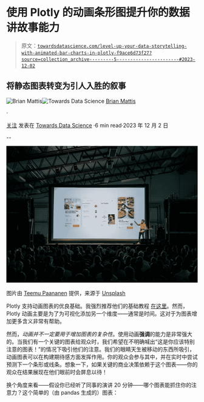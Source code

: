 # 使用 Plotly 的动画条形图提升你的数据讲故事能力

> 原文：[`towardsdatascience.com/level-up-your-data-storytelling-with-animated-bar-charts-in-plotly-f9ace6d73f27?source=collection_archive---------5-----------------------#2023-12-02`](https://towardsdatascience.com/level-up-your-data-storytelling-with-animated-bar-charts-in-plotly-f9ace6d73f27?source=collection_archive---------5-----------------------#2023-12-02)

## 将静态图表转变为引人入胜的叙事

[](https://brian-mattis.medium.com/?source=post_page-----f9ace6d73f27--------------------------------)![Brian Mattis](https://brian-mattis.medium.com/?source=post_page-----f9ace6d73f27--------------------------------)[](https://towardsdatascience.com/?source=post_page-----f9ace6d73f27--------------------------------)![Towards Data Science](https://towardsdatascience.com/?source=post_page-----f9ace6d73f27--------------------------------) [Brian Mattis](https://brian-mattis.medium.com/?source=post_page-----f9ace6d73f27--------------------------------)

·

[关注](https://medium.com/m/signin?actionUrl=https%3A%2F%2Fmedium.com%2F_%2Fsubscribe%2Fuser%2F47e773cabf10&operation=register&redirect=https%3A%2F%2Ftowardsdatascience.com%2Flevel-up-your-data-storytelling-with-animated-bar-charts-in-plotly-f9ace6d73f27&user=Brian+Mattis&userId=47e773cabf10&source=post_page-47e773cabf10----f9ace6d73f27---------------------post_header-----------) 发表在 [Towards Data Science](https://towardsdatascience.com/?source=post_page-----f9ace6d73f27--------------------------------) ·6 min read·2023 年 12 月 2 日[](https://medium.com/m/signin?actionUrl=https%3A%2F%2Fmedium.com%2F_%2Fvote%2Ftowards-data-science%2Ff9ace6d73f27&operation=register&redirect=https%3A%2F%2Ftowardsdatascience.com%2Flevel-up-your-data-storytelling-with-animated-bar-charts-in-plotly-f9ace6d73f27&user=Brian+Mattis&userId=47e773cabf10&source=-----f9ace6d73f27---------------------clap_footer-----------)

--

[](https://medium.com/m/signin?actionUrl=https%3A%2F%2Fmedium.com%2F_%2Fbookmark%2Fp%2Ff9ace6d73f27&operation=register&redirect=https%3A%2F%2Ftowardsdatascience.com%2Flevel-up-your-data-storytelling-with-animated-bar-charts-in-plotly-f9ace6d73f27&source=-----f9ace6d73f27---------------------bookmark_footer-----------)![](img/4e12d61700b107cf6c44cc6091ebec87.png)

图片由 [Teemu Paananen](https://unsplash.com/@xteemu?utm_source=medium&utm_medium=referral) 提供，来源于 [Unsplash](https://unsplash.com/?utm_source=medium&utm_medium=referral)

Plotly 支持动画图表的优良基础。我强烈推荐他们的基础教程 [在这里](https://plotly.com/python/animations/)。然而，Plotly 动画主要是为了为可视化添加另一个维度——通常是时间。这对于为图表增加更多含义非常有帮助。

然而，*动画并不一定要用于增加图表的复杂性*。使用动画**强调**的能力是非常强大的。当我们有一个关键的图表给观众时，我们希望在不明确喊出“这是你应该特别注意的图表！”的情况下吸引他们的注意。我们的眼睛天生被移动的东西所吸引，动画图表可以在构建期待感方面发挥作用。你的观众会参与其中，并在实时中尝试预测下一个条形或线条。想象一下，如果关键的商业决策依赖于这个图表——你的观众在结果展现在他们眼前时会屏息以待！

换个角度来看——假设你已经听了同事的演讲 20 分钟——哪个图表能抓住你的注意力？这个简单的（由 pandas 生成的）图表：
